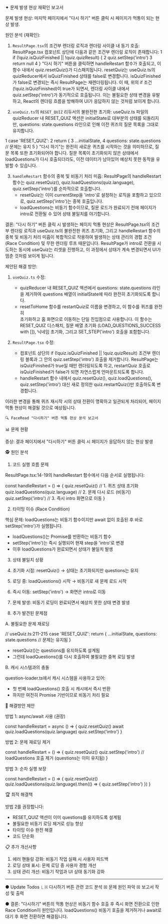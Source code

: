 ✦ 문제 발생 현상 재확인 보고서

  문제 발생 현상:
  마지막 페이지에서 "다시 하기" 버튼 클릭 시 페이지가 먹통이 되는 현상 발생.

  원인 분석 (재확인):

   1. `ResultPage.tsx`의 조건부 렌더링 로직과 렌더링 사이클 내 동기 호출:
      ResultPage.tsx 컴포넌트 상단에 다음과 같은 조건부 렌더링 로직이 존재합니다:
   1     if (!quiz.isQuizFinished || !quiz.quizResult) {
   2       quiz.setStep('intro')
   3       return null
   4     }
      "다시 하기" 버튼을 클릭하면 handleRestart 함수가 호출되고, 이 함수 내에서
  quiz.resetQuiz()가 디스패치됩니다. resetQuiz는 useQuiz.ts의 quizReducer에서
  isQuizFinished 상태를 false로 변경합니다.
      isQuizFinished가 false로 변경되는 즉시 ResultPage는 재렌더링됩니다. 이 때,
  위의 if 조건(!quiz.isQuizFinished)이 true가 되면서, 렌더링 사이클 내에서
  quiz.setStep('intro')가 동기적으로 호출됩니다. 이는 불필요한 상태 변경을
  유발하고, React의 렌더링 흐름을 방해하여 UI가 응답하지 않는 것처럼 보이게
  합니다.


   2. `useQuiz.ts`의 `RESET_QUIZ` 리듀서의 불완전한 초기화:
      useQuiz.ts 파일의 quizReducer 내 RESET_QUIZ 액션은 initialState로 대부분의
  상태를 되돌리지만, questions: state.questions 라인으로 인해 이전 퀴즈의 질문
  목록을 그대로 유지합니다.

   1     case 'RESET_QUIZ':
   2       return {
   3         ...initialState,
   4         questions: state.questions // 문제는 유지
   5       }
      "다시 하기"는 완전히 새로운 퀴즈를 시작하는 것을 의미하므로, 질문 목록 또한
   초기화되어야 합니다. 질문 목록이 초기화되지 않은 상태에서 loadQuestions가 다시
   호출되더라도, 이전 데이터가 남아있어 예상치 못한 동작을 유발할 수 있습니다.


   3. `handleRestart` 함수의 중복 및 비동기 처리 미흡:
      ResultPage의 handleRestart 함수는 quiz.resetQuiz(),
  quiz.loadQuestions(quiz.language), quiz.setStep('intro')를 순차적으로
  호출합니다.
       * resetQuiz는 이미 currentStep을 'intro'로 설정하는 로직을 포함하고
         있으므로, quiz.setStep('intro')는 중복 호출입니다.
       * loadQuestions는 비동기 함수이므로, 질문 로드가 완료되기 전에 페이지가
         intro로 전환될 수 있어 상태 불일치를 야기합니다.

  결론:
  "다시 하기" 버튼 클릭 시 발생하는 페이지 먹통 현상은 ResultPage.tsx의 조건부
  렌더링 로직과 useQuiz.ts의 불완전한 퀴즈 초기화, 그리고 handleRestart 함수의
  중복 및 비동기 처리 미흡이 복합적으로 작용하여 발생하는 상태 관리의 경합 
  조건(Race Condition) 및 무한 렌더링 루프 때문입니다. ResultPage가 intro로
  전환을 시도하는 동시에 useQuiz는 리셋을 진행하고, 이 과정에서 상태가 계속
  변경되면서 UI가 멈춘 것처럼 보이게 됩니다.

  제안된 해결 방안:

   1. `useQuiz.ts` 수정:
       * quizReducer 내 RESET_QUIZ 액션에서 questions: state.questions 라인을
         제거하여 questions 배열이 initialState에 따라 완전히 초기화되도록 합니다.       
       * resetToHome 함수를 restartQuiz로 이름을 변경하고, 이 함수를 퀴즈를 완전히       
         초기화하고 홈 화면으로 이동하는 단일 진입점으로 사용합니다. 이 함수는
         RESET_QUIZ 디스패치, 질문 배열 초기화 (LOAD_QUESTIONS_SUCCESS with []),
         닉네임 초기화, 그리고 SET_STEP('intro') 호출을 포함합니다.

   2. `ResultPage.tsx` 수정:
       * 컴포넌트 상단의 if (!quiz.isQuizFinished || !quiz.quizResult) 조건부
         렌더링 블록과 그 안의 quiz.setStep('intro') 호출을 제거합니다.
         ResultPage는 isQuizFinished가 true일 때만 렌더링되도록 하고, restartQuiz
         호출로 isQuizFinished가 false가 되면 자연스럽게 언마운트되도록 합니다.
       * handleRestart 함수 내에서 quiz.resetQuiz(), quiz.loadQuestions(),
         quiz.setStep('intro') 대신 새로 정의한 quiz.restartQuiz()만 호출하도록
         변경합니다.

  이러한 변경을 통해 퀴즈 재시작 시의 상태 전환이 명확하고 일관되게 처리되어,
  페이지 먹통 현상이 해결될 것으로 예상됩니다.


    🔍 FaceRead "다시하기" 버튼 먹통 현상 분석 보고서

  📊 문제 현황

  증상: 결과 페이지에서 "다시하기" 버튼 클릭 시 페이지가 응답하지 않는 현상 발생

  🕵️ 원인 분석

  1. 코드 실행 흐름 문제

  ResultPage.tsx:14-19의 handleRestart 함수에서 다음 순서로 실행됩니다:

  const handleRestart = () => {
    quiz.resetQuiz()                    // 1. 퀴즈 상태 초기화
    quiz.loadQuestions(quiz.language)   // 2. 문제 다시 로드 (비동기)
    quiz.setStep('intro')               // 3. 즉시 intro 화면으로 이동
  }

  2. 타이밍 이슈 (Race Condition)

  핵심 문제: loadQuestions는 비동기 함수이지만 await 없이 호출된 후 바로
  setStep('intro')가 실행됩니다.

  - loadQuestions()는 Promise를 반환하는 비동기 함수
  - setStep('intro')는 즉시 실행되어 현재 step을 'intro'로 변경
  - 이후 loadQuestions가 완료되면서 상태가 불일치 발생

  3. 상태 불일치 상황

  1. 초기화 시점: resetQuiz() → 상태는 초기화되지만 questions는 유지
  2. 로딩 중: loadQuestions() 시작 → 비동기로 새 문제 로드 시작
  3. 즉시 이동: setStep('intro') → 화면은 intro로 이동
  4. 문제 발생: 비동기 로딩이 완료되면서 예상치 못한 상태 변경 발생

  4. 추가 발견된 문제점

  A. 불필요한 문제 재로딩

  // useQuiz.ts:211-215
  case 'RESET_QUIZ':
    return {
      ...initialState,
      questions: state.questions // 문제는 유지됨
    }
  - resetQuiz()는 questions를 유지하도록 설계됨
  - 그런데 loadQuestions()를 다시 호출하여 불필요한 중복 로딩 발생

  B. 캐시 시스템과의 충돌

  question-loader.ts에서 캐시 시스템을 사용하고 있어:
  - 첫 번째 loadQuestions() 호출 시 캐시에서 즉시 반환
  - 하지만 여전히 Promise 기반이므로 비동기 처리 필요

  🎯 해결방안 제안

  방법 1: async/await 사용 (권장)

  const handleRestart = async () => {
    quiz.resetQuiz()
    await quiz.loadQuestions(quiz.language)
    quiz.setStep('intro')
  }

  방법 2: 문제 재로딩 제거

  const handleRestart = () => {
    quiz.resetQuiz()
    quiz.setStep('intro')
    // loadQuestions 호출 제거 (questions는 이미 유지됨)
  }

  방법 3: 순차 실행 보장

  const handleRestart = () => {
    quiz.resetQuiz()
    quiz.loadQuestions(quiz.language).then(() => {
      quiz.setStep('intro')
    })
  }

  🏆 최적 해결책

  방법 2를 권장합니다:
  - RESET_QUIZ 액션이 이미 questions를 유지하도록 설계됨
  - 불필요한 비동기 로딩 제거로 성능 향상
  - 타이밍 이슈 완전 해결
  - 코드 단순화

  📋 추가 개선사항

  1. 에러 핸들링 강화: 비동기 작업 실패 시 사용자 피드백
  2. 로딩 상태 표시: 문제 로딩 중 사용자 경험 개선
  3. 상태 관리 개선: 비동기 작업과 UI 상태 동기화 강화

  ---

● Update Todos
  ⎿  ☒ 다시하기 버튼 관련 코드 분석
     ☒ 문제 원인 파악
     ☒ 보고서 작성 및 출력

● 결론: "다시하기" 버튼의 먹통 현상은 비동기 함수 호출 후 즉시 화면 전환으로 인한 
  Race Condition이 원인입니다. loadQuestions() 비동기 호출을 제거하거나 await로 대기
   후 화면 전환하면 해결됩니다.